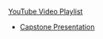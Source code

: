 [YouTube Video Playlist](https://www.youtube.com/playlist?list=PLexpOyOQdURIfbpjLiM0TtX8wVxJJ1wnE)
- [Capstone Presentation](https://youtu.be/bYh_NAFFFtA)
